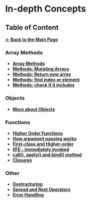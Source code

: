 # In-depth Concepts

## Table of Content

[**&larr; Back to the Main Page**](./../README.md)

<div></div>

### Array Methods

- [**Array Methods**](./array-methods.md)
- [**Methods: Mutating Arrays**](./methods-mutate-array.md)
- [**Methods: Return new array**](./methods-return-array.md)
- [**Methods: find index or element**](./methods-find-array.md)
- [**Methods: check if it includes**](./methods-check-if-includes.md)

<div></div>

### Objects

- [**More about Objects**](./advanced-objects.md)

### Functions

- [**Higher Order Functions**](./higher-order-functions.md)
- [**How argument passing works**](./passing-arguments.md)
- [**First-class and Higher-order**](./first-class-higher-order.md)
- [**IIFE - immediately invoked**](./iife.md)
- [**call(), apply() and bind() method**](./call-apply-bind.md)
- [**Closures**](./closures.md)

<div></div>

### Other

- [**Destructuring**](./destructuring.md)
- [**Spread and Rest Operators**](./spread-rest.md)
- [**Error Handling**](./error-handling.md)

<div></div>

<br>
